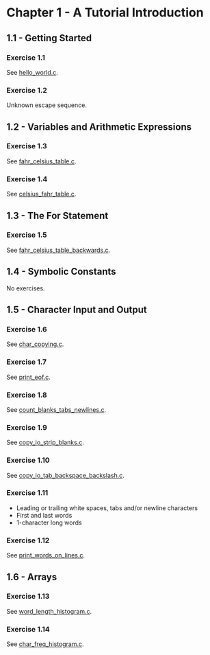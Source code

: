 # Chapter 1 - A Tutorial Introduction

## 1.1 - Getting Started

### Exercise 1.1

See [hello_world.c](hello_world.c).

### Exercise 1.2

Unknown escape sequence.

## 1.2 - Variables and Arithmetic Expressions

### Exercise 1.3

See [fahr_celsius_table.c](fahr_celsius_table.c).

### Exercise 1.4

See [celsius_fahr_table.c](celsius_fahr_table.c).

## 1.3 - The For Statement

### Exercise 1.5

See [fahr_celsius_table_backwards.c](fahr_celsius_table_backwards.c).

## 1.4 - Symbolic Constants

No exercises.

## 1.5 - Character Input and Output

### Exercise 1.6

See [char_copying.c](char_copying.c).

### Exercise 1.7

See [print_eof.c](print_eof.c).

### Exercise 1.8

See [count_blanks_tabs_newlines.c](count_blanks_tabs_newlines.c).

### Exercise 1.9

See [copy_io_strip_blanks.c](copy_io_strip_blanks.c).

### Exercise 1.10

See [copy_io_tab_backspace_backslash.c](copy_io_tab_backspace_backslash.c).

### Exercise 1.11

- Leading or trailing white spaces, tabs and/or newline characters
- First and last words
- 1-character long words

### Exercise 1.12

See [print_words_on_lines.c](print_words_on_lines.c).

## 1.6 - Arrays

### Exercise 1.13

See [word_length_histogram.c](word_length_histogram.c).

### Exercise 1.14

See [char_freq_histogram.c](char_freq_histogram.c).

